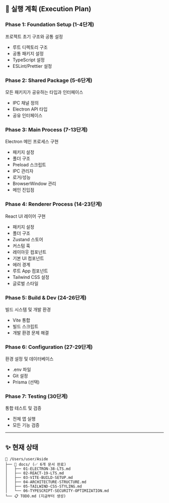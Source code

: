 

## 🎯 **실행 계획 (Execution Plan)**

### **Phase 1: Foundation Setup** (1-4단계)
프로젝트 초기 구조와 공통 설정
- 루트 디렉토리 구조
- 공통 패키지 설정
- TypeScript 설정
- ESLint/Prettier 설정

### **Phase 2: Shared Package** (5-6단계)
모든 패키지가 공유하는 타입과 인터페이스
- IPC 채널 정의
- Electron API 타입
- 공유 인터페이스

### **Phase 3: Main Process** (7-13단계)
Electron 메인 프로세스 구현
- 패키지 설정
- 폴더 구조
- Preload 스크립트
- IPC 관리자
- 로거/성능
- BrowserWindow 관리
- 메인 진입점

### **Phase 4: Renderer Process** (14-23단계)
React UI 레이어 구현
- 패키지 설정
- 폴더 구조
- Zustand 스토어
- 커스텀 훅
- 레이아웃 컴포넌트
- 기본 UI 컴포넌트
- 에러 경계
- 루트 App 컴포넌트
- Tailwind CSS 설정
- 글로벌 스타일

### **Phase 5: Build & Dev** (24-26단계)
빌드 시스템 및 개발 환경
- Vite 통합
- 빌드 스크립트
- 개발 환경 문제 해결

### **Phase 6: Configuration** (27-29단계)
환경 설정 및 데이터베이스
- .env 파일
- Git 설정
- Prisma (선택)

### **Phase 7: Testing** (30단계)
통합 테스트 및 검증
- 전체 앱 실행
- 모든 기능 검증

---

## ✨ **현재 상태**

```
📂 /Users/user/Aside
├── 📄 docs/ (✅ 6개 문서 완료)
│   ├── 01-ELECTRON-38-LTS.md
│   ├── 02-REACT-19-LTS.md
│   ├── 03-VITE-BUILD-SETUP.md
│   ├── 04-ARCHITECTURE-STRUCTURE.md
│   ├── 05-TAILWIND-CSS-STYLING.md
│   └── 06-TYPESCRIPT-SECURITY-OPTIMIZATION.md
└── 📋 TODO.md (지금부터 생성)
```
